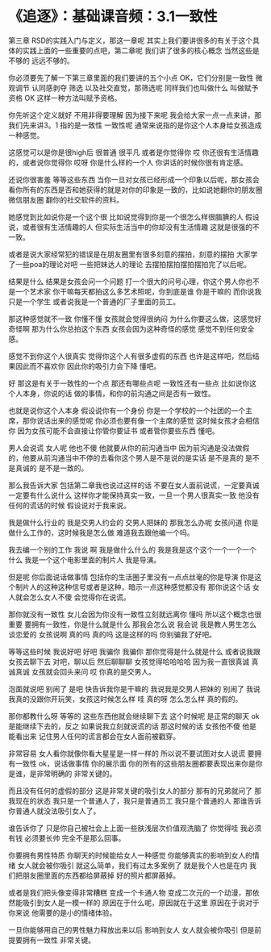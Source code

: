 # 《追逐》：基础课音频：3.1一致性

第三章 RSD的实践入门与定义，那这一章呢 其实上我们要讲很多的有关于这个具体的实践上面的一些重要的点吧，第二章呢 我们讲了很多的核心概念 当然这些是不够的 远远不够的。

你必须要先了解一下第三章里面的我们要讲的五个小点 OK，它们分别是一致性 微观调节 认同感剥夺 筛选 以及社交直觉，那筛选呢 同样我们也叫做什么 叫做赋予资格 OK 这样一种方法叫赋予资格。

你先听这个定义就好 不用非得要理解 因为接下来呢 我会给大家一点一点来讲，那我们先来讲3。1 指的是一致性 一致性呢 通常来说指的是你这个人本身给女孩造成一种感觉。

这感觉可以是你是很high后 很普通 很平凡 或者是你觉得你 哎 你还很有生活情趣的，或者说你觉得你 哎呀 你是什么样的一个人 你讲话的时候你很有肯定感。

还说你很害羞 等等这些东西 当你一旦对女孩已经形成一个印象以后呢，那女孩会看你所有的东西是否和她获得的就是对你的印象是一致的，比如说她翻你的朋友圈 微信朋友圈 翻你的社交软件的资料。

她感觉到比如说你是一个这个很 比如说觉得到你是一个很怎么样很腼腆的人 假设说，或者很有生活情趣的人 但实际生活当中的你却没有生活情趣 这就是很强的不一致。

或者是说大家经常犯的错误是在朋友圈里有很多刻意的摆拍，刻意的摆拍 大家学了一些poa的理论对吧 一些把妹达人的理论 去摆拍摆拍摆拍摆拍完了以后呢。

结果是什么 结果是女孩会问一个问题 打一个很大的问号心理，你这个男人你也不是一个艺术家 你干嘛每天都拍这么多艺术照呢，你到底是谁 你是干嘛的 而你说我只是一个学生 或者说我是一个普通的厂子里面的员工。

那这种感觉就不一致 你懂不懂 女孩就会觉得很纳闷 为什么你要这么做，这感觉好奇怪啊 那为什么你总拍这个东西 女孩会因为这种奇怪的感觉 感觉不到任何安全感。

感觉不到你这个人很真实 觉得你这个人有很多虚假的东西 也许是这样吧，然后结果因此而不喜欢你 因此你的吸引力会下降 懂吧。

好 那这是有关于一致性的一个点 那还有哪些点呢 一致性还有一些点 比如说你这个人本身，你说的话 做的事情，和你的前沟通之间是否有一致性。

也就是说你这个人本身 假设说你有一个身份 你是一个学校的一个社团的一个主席，那你说话出来的感觉呢 你必须也要有像一个主席的感觉 这时候女孩才会相信你 因为女孩可能不会直接让你管你要证书 或者管你要些东西 懂吧。

男人会说谎 女人呢 他也不傻 他就要从你的前沟通当中 因为前沟通是没法做假的，他要从前沟通当中不停的去看你这个男人是不是说的是实话 是不是真的 是不是真诚的 是不是一致的。

那么我告诉大家 包括第二章我也说过这样的话 不要在女人面前说谎，一定要真诚 一定要有什么说什么 这样你才能保持真实一致，一旦一个男人很真实一致 他没有任何的谎话的时候 假设说对于我来说。

我是做什么行业的 我是交男人约会的 交男人把妹的 那我怎么办呢 女孩问道 你是做什么工作的，这时候我是怎么做 难道我去跟他编一个吗。

我去编一个别的工作 我说 啊 我是做什么什么的 我是我是这个这个一个一个一个什么 我是一个这个电影里面的制片人 我是导演。

但是呢 你后面说话做事情 包括你的生活圈子里没有一点点丝毫的你是导演 你是这个制片人的这种这种信号或者是这种，暗示一点这种感觉都没有 那你说这个话 女人就会怎么女人不傻 会觉得你在说谎。

那你就没有一致性 女儿会因为你没有一致性立刻就远离你 懂吗 所以这个概念也很重要 要拥有一致性，你是什么就是什么 那我会怎么说 我会说 我是教人男生怎么谈恋爱的 女孩说啊 真的吗 真的吗 这是这样的吗 你别骗我了好吧。

等等这些时候 我说好吧 好吧 我骗你 我骗你 那你觉得是什么就是什么 或者说我跟女孩去聊下去 对吧，聊以后 然后聊聊聊 女孩觉得哈哈哈哈 因为我一直很真诚 真诚真诚 女孩就会回头来问 哎 你真的是交男人。

泡面就说吧 别闹了 是吧 快告诉我你是干嘛的 我说我是交男人把妹的 别闹了 我说我真的没跟你开玩笑，女孩这时候怎么样 哇 真的呀 怎么怎么样 真的假的。

那你都教什么呀 等等的 这些东西他就会继续聊下去 这个时候呢 是正常的聊天 ok 是能继续下去的，反之 如果说我立刻就说谎的话 那这时候的话 女孩他不傻 他是能看出来 记住男人任何的谎言都会在女人面前被戳穿。

非常容易 女人看你就像你看大星星是一样一样的 所以说不要试图对女人说谎 要拥有一致性 ok，说话做事情 你的展示面 你的所有的这些朋友圈都要表现出来你是你是谁，是非常明确的 非常关键的。

而且没有任何的虚假的部分 这是非常关键的吸引女人的部分 那有的兄弟就问了 那我现在的状态 我只是一个普通人了，我只是普通员工 我只是个普通的人 那谁告诉你普通人就没法吸引女人了。

谁告诉你了 只是你自己被社会上上面一些肤浅层次价值观洗脑了 你觉得哇 我必须有钱 必须要长帅 完全不是那么回事。

你要拥有男性特质 你聊天的时候能给女人一种感觉 你能够真实的影响到女人的情绪 女人就会被你吸引 就这么简单，我们有过太多案例了 就是我个人也是在内 我们把朋友圈里面的东西都给屏蔽掉 好的照片都屏蔽掉。

或者是我们把头像变得非常糟糕 变成一个卡通人物 变成二次元的一个动漫，那依然能吸引到女人是一模一样的 原因在于什么呢，原因就在于这里 原因在于说对于你来说 他需要的是小的情绪体验。

一旦你能够用自己的男性魅力释放出来以后 影响到女人 女人就会被你吸引 但是前提要拥有一致性 非常关键。

